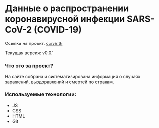# Данные о распространении коронавирусной инфекции SARS-CoV-2 (COVID-19)

Ссылка на проект: [corvir.tk](https://ko1p.github.io/corvir/ "Статистика распростронения коронавирусной инфекции")

Текущая версия: v0.0.1

### Что это за проект?

На сайте собрана и систематизирована информация о случаях заражений, выздоравлений и смертей по странам. 

###  Используемые технологии:
- JS
- CSS
- HTML
- Git
